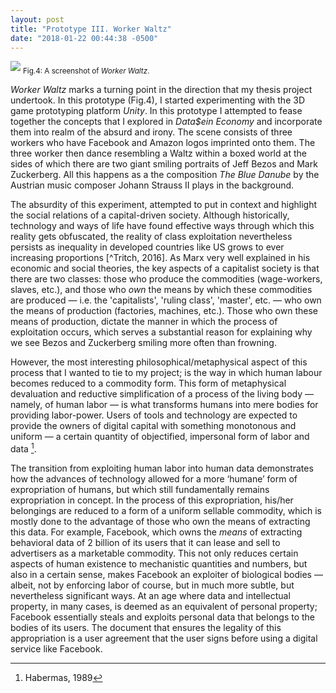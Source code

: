 ```yaml
---
layout: post
title: "Prototype III. Worker Waltz"
date: "2018-01-22 00:44:38 -0500"
---
```


![](/images/dasein-1.jpg)
<sub> Fig.4: A screenshot of *Worker Waltz*.</sub>

*Worker Waltz* marks a turning point in the direction that my thesis project undertook. In this prototype (Fig.4), I started experimenting with the 3D game prototyping platform *Unity*. In this prototype I attempted to fease together the concepts that I explored in *Data$ein Economy* and incorporate them into realm of the absurd and irony. The scene consists of three workers who have Facebook and Amazon logos imprinted onto them. The three worker then dance resembling a Waltz within a boxed world at the sides of which there are two giant smiling portraits of Jeff Bezos and Mark Zuckerberg. All this happens as a the composition *The Blue Danube* by the Austrian music composer Johann Strauss II plays in the background.

The absurdity of this experiment, attempted to put in context and highlight the social relations of a capital-driven society. Although historically, technology and ways of life have found effective ways through which this reality gets obfuscated, the reality of class exploitation nevertheless persists as inequality in developed countries like US grows to ever increasing proportions [^Tritch, 2016]. As Marx very well explained in his economic and social theories, the key aspects of a capitalist society is that there are two classes: those who produce the commodities (wage-workers, slaves, etc.), and those who *own* the means by which these commodities are produced — i.e. the 'capitalists', 'ruling class', 'master', etc.  — who own the means of production (factories, machines, etc.). Those who own these means of production, dictate the manner in which the process of exploitation occurs, which serves a substantial reason for explaining why we see Bezos and Zuckerberg smiling more often than frowning.

However, the most interesting philosophical/metaphysical aspect of this process that I wanted to tie to my project; is the way in which human labour becomes reduced to a commodity form. This form of metaphysical devaluation and reductive simplification of a process of the living body — namely, of human labor — is what transforms humans into mere bodies for providing labor-power. Users of tools and technology are expected to provide the owners of digital capital with something monotonous and uniform — a certain quantity of objectified, impersonal form of labor and data [^18].

The transition from exploiting human labor into human data demonstrates how the advances of technology allowed for a more ‘humane’ form of expropriation of humans, but which still fundamentally remains expropriation in concept. In the process of this expropriation, his/her belongings are reduced to a form of a uniform sellable commodity, which is mostly done to the advantage of those who own the means of extracting this data. For example, Facebook, which owns the _means_ of extracting behavioral data of 2 billion of its users that it can lease and sell to advertisers as a marketable commodity. This not only reduces certain aspects of human existence to mechanistic quantities and numbers, but also in a certain sense, makes Facebook an exploiter of biological bodies — albeit, not by enforcing labor of course, but in much more subtle, but nevertheless significant ways. At an age where data and intellectual property, in many cases, is deemed as an equivalent of personal property; Facebook essentially steals and exploits personal data that belongs to the bodies of its users. The document that ensures the legality of this appropriation is a user agreement that the user signs before using a digital service like Facebook.

[^1]: O'Boyle, J. Edward. *Requiem for Homo Economicus*. 2007 [[link](http://www.mayoresearch.org/files/REQUIEMmri.pdf)].
[^2]: [Deus ex machina](https://en.wikipedia.org/wiki/Deus_ex_machina)- Wikipedia.
[^3]: Agamben, Giorgio. *What Is An Apparatus?*. Stanford University Press. 2007; pp. 8-10.
[^4]: Heidegger, Martin. *The Question Concerning Technology*. Harper & Row, Publishers. 1977. pp. 6
[^5]: *Ibid*, pp 14-15.
[^6]: *Ibid*, pp 14-15.
[^7]: Mao Tse Tung, "On Practice" (July 1937). *Selected Works*, Vol. I, pp. 299-300.
[^8]: Hannah Arendt, *The Human Condition*, p. 261
[^9]: Seife, 2013.
[^10]: Anderson, 2000.
[^11]: Toadvine, 2016.
[^12]: Heidegger, 1977, p. 287
[^13]: AbdelRahim, 2015.
[^14]: Zwolinski & Wertheimer, 2017
[^15]: Visnjic, 2017
[^16]: Dovey, 2017
[^17]: Hvistendahl, 2017
[^18]: Habermas, 1989
[^19]: Mathew, 2014
[^20]: Jim Thatcher, David O’Sullivan, Dillon Mahmoudi; *Data colonialism through accumulation by dispossession: New metaphors for daily data*, 2016
